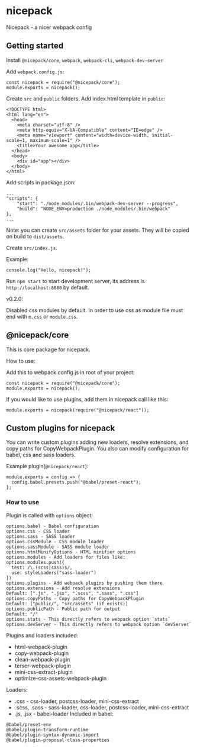 # nicepack

Nicepack - a nicer webpack config

## Getting started

Install `@nicepack/core`, `webpack`, `webpack-cli`, `webpack-dev-server`

Add `webpack.config.js`:

```
const nicepack = require("@nicepack/core");
module.exports = nicepack();
```

Create `src` and `public` folders. Add index.html template in `public`:

```
<!DOCTYPE html>
<html lang="en">
  <head>
    <meta charset="utf-8" />
    <meta http-equiv="X-UA-Compatible" content="IE=edge" />
    <meta name="viewport" content="width=device-width, initial-scale=1, maximum-scale=1" />
    <title>Your awesome app</title>
  </head>
  <body>
    <div id="app"></div>
  </body>
</html>
```

Add scripts in package.json:

```
...
"scripts": {
    "start": "./node_modules/.bin/webpack-dev-server --progress",
    "build": "NODE_ENV=production ./node_modules/.bin/webpack"
},
...
```

Note: you can create `src/assets` folder for your assets. They will be copied on build to `dist/assets`.

Create `src/index.js`.

Example:

```
console.log("Hello, nicepack!");
```

Run `npm start` to start development server, its address is `http://localhost:8080` by default.

v0.2.0:

Disabled css modules by default. In order to use css as module file must end with `m.css` or `module.css`.

## @nicepack/core

This is core package for nicepack.

How to use:

Add this to webpack.config.js in root of your project:

```
const nicepack = require("@nicepack/core");
module.exports = nicepack();
```

If you would like to use plugins, add them in nicepack call like this:

```
module.exports = nicepack(require("@nicepack/react"));
```

## Custom plugins for nicepack

You can write custom plugins adding new loaders, resolve extensions, and copy paths for CopyWebpackPlugin. You also can modify configuration for babel, css and sass loaders.

Example plugin(`@nicepack/react`):

```
module.exports = config => {
  config.babel.presets.push("@babel/preset-react");
};
```

### How to use

Plugin is called with `options` object:

```
options.babel - Babel configuration
options.css - CSS loader
options.sass - SASS loader
options.cssModule - CSS module loader
options.sassModule - SASS module loader
options.htmlMinifyOptions - HTML minifier options
options.modules - Add loaders for files like:
options.modules.push({
  test: /\.(scss|sass)$/,
  use: styleLoaders("sass-loader")
})
options.plugins - Add webpack plugins by pushing them there
options.extensions - Add resolve extensions
Default: [".js", ".jsx", ".scss", ".sass", ".css"]
options.copyPaths - Copy paths for CopyWebpackPlugin
Default: ["public/", "src/assets" (if exists)]
options.publicPath - Public path for output
Default: "/"
options.stats - This directly refers to webpack option `stats`
options.devServer - This directly refers to webpack option `devServer`
```

Plugins and loaders included:

- html-webpack-plugin
- copy-webpack-plugin
- clean-webpack-plugin
- terser-webpack-plugin
- mini-css-extract-plugin
- optimize-css-assets-webpack-plugin

Loaders:

- .css - css-loader, postcss-loader, mini-css-extract
- .scss, .sass - sass-loader, css-loader, postcss-loader, mini-css-extract
- .js, .jsx - babel-loader
  Included in babel:

```
@babel/preset-env
@babel/plugin-transform-runtime
@babel/plugin-syntax-dynamic-import
@babel/plugin-proposal-class-properties
```
